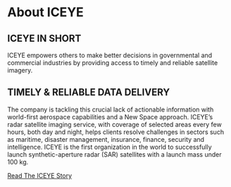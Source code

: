 # About ICEYE
## ICEYE IN SHORT

ICEYE empowers others to make better decisions in governmental and commercial industries by providing access to timely and reliable satellite imagery.

## TIMELY & RELIABLE DATA DELIVERY
The company is tackling this crucial lack of actionable information with world-first aerospace capabilities and a New Space approach. ICEYE’s radar satellite imaging service, with coverage of selected areas every few hours, both day and night, helps clients resolve challenges in sectors such as maritime, disaster management, insurance, finance, security and intelligence. ICEYE is the first organization in the world to successfully launch synthetic-aperture radar (SAR) satellites with a launch mass under 100 kg.

[Read The ICEYE Story](https://www.iceye.com/our-story)
